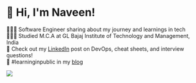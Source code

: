 <!-- Level 3: Add custom code -->

# 👋 Hi, I'm Naveen!
👩🏻‍💻 Software Engineer sharing about my journey and learnings in tech<br/>
👩🏻‍🎓 Studied M.C.A at GL Bajaj Institute of Technology and Management, India<br/>
🎨 Check out my [LinkedIn](www.linkedin.com/in/nvndops) post on DevOps, cheat sheets, and interview questions!<br/>
🌷 #learninginpublic in my [blog](https://hashnode.com/@nvndevops)<br/>

<!-- GitHub stats from https://github.com/anuraghazra/github-readme-stats -->
![](https://github-readme-stats.vercel.app/api?username=nvndops&theme=radical&hide_border=false&include_all_commits=true&count_private=true)<br/>
